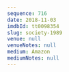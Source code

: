 ```yaml
---
sequence: 716
date: 2018-11-03
imdbId: tt0098354
slug: society-1989
venue: null
venueNotes: null
medium: Amazon
mediumNotes: null
---
```


